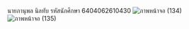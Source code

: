 นายภานุพล นิลทับ 
รหัสนักศึกษา 6404062610430
![ภาพหน้าจอ (134)](https://github.com/Nxnt-PN/040613411/assets/139313038/b953fdcb-5db1-44bb-a137-950e50db3534)
![ภาพหน้าจอ (135)](https://github.com/Nxnt-PN/040613411/assets/139313038/c7d29b3c-1f9d-4fb7-8ea8-a4e0cf869511)
